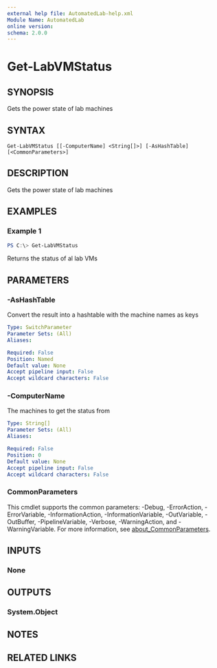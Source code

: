 ```yaml
---
external help file: AutomatedLab-help.xml
Module Name: AutomatedLab
online version:
schema: 2.0.0
---
```


# Get-LabVMStatus

## SYNOPSIS
Gets the power state of lab machines

## SYNTAX

```
Get-LabVMStatus [[-ComputerName] <String[]>] [-AsHashTable] [<CommonParameters>]
```

## DESCRIPTION
Gets the power state of lab machines

## EXAMPLES

### Example 1
```powershell
PS C:\> Get-LabVMStatus
```

Returns the status of al lab VMs

## PARAMETERS

### -AsHashTable
Convert the result into a hashtable with the machine names as keys

```yaml
Type: SwitchParameter
Parameter Sets: (All)
Aliases:

Required: False
Position: Named
Default value: None
Accept pipeline input: False
Accept wildcard characters: False
```

### -ComputerName
The machines to get the status from

```yaml
Type: String[]
Parameter Sets: (All)
Aliases:

Required: False
Position: 0
Default value: None
Accept pipeline input: False
Accept wildcard characters: False
```

### CommonParameters
This cmdlet supports the common parameters: -Debug, -ErrorAction, -ErrorVariable, -InformationAction, -InformationVariable, -OutVariable, -OutBuffer, -PipelineVariable, -Verbose, -WarningAction, and -WarningVariable. For more information, see [about_CommonParameters](http://go.microsoft.com/fwlink/?LinkID=113216).

## INPUTS

### None

## OUTPUTS

### System.Object
## NOTES

## RELATED LINKS
